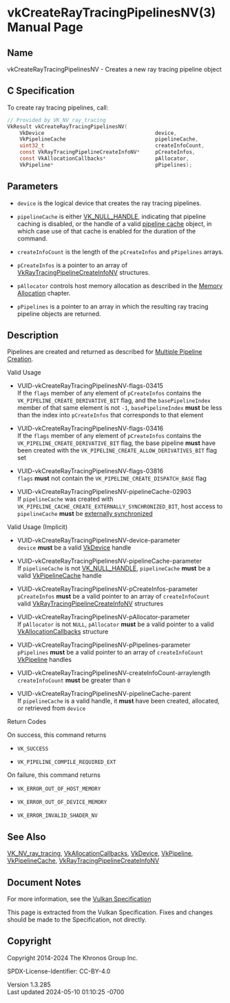 # vkCreateRayTracingPipelinesNV(3) Manual Page

## Name

vkCreateRayTracingPipelinesNV - Creates a new ray tracing pipeline
object



## <a href="#_c_specification" class="anchor"></a>C Specification

To create ray tracing pipelines, call:

``` c
// Provided by VK_NV_ray_tracing
VkResult vkCreateRayTracingPipelinesNV(
    VkDevice                                    device,
    VkPipelineCache                             pipelineCache,
    uint32_t                                    createInfoCount,
    const VkRayTracingPipelineCreateInfoNV*     pCreateInfos,
    const VkAllocationCallbacks*                pAllocator,
    VkPipeline*                                 pPipelines);
```

## <a href="#_parameters" class="anchor"></a>Parameters

- `device` is the logical device that creates the ray tracing pipelines.

- `pipelineCache` is either [VK_NULL_HANDLE](https://registry.khronos.org/vulkan/specs/1.3-extensions/man/html/VK_NULL_HANDLE.html),
  indicating that pipeline caching is disabled, or the handle of a valid
  <a
  href="https://registry.khronos.org/vulkan/specs/1.3-extensions/html/vkspec.html#pipelines-cache"
  target="_blank" rel="noopener">pipeline cache</a> object, in which
  case use of that cache is enabled for the duration of the command.

- `createInfoCount` is the length of the `pCreateInfos` and `pPipelines`
  arrays.

- `pCreateInfos` is a pointer to an array of
  [VkRayTracingPipelineCreateInfoNV](https://registry.khronos.org/vulkan/specs/1.3-extensions/man/html/VkRayTracingPipelineCreateInfoNV.html)
  structures.

- `pAllocator` controls host memory allocation as described in the <a
  href="https://registry.khronos.org/vulkan/specs/1.3-extensions/html/vkspec.html#memory-allocation"
  target="_blank" rel="noopener">Memory Allocation</a> chapter.

- `pPipelines` is a pointer to an array in which the resulting ray
  tracing pipeline objects are returned.

## <a href="#_description" class="anchor"></a>Description

Pipelines are created and returned as described for <a
href="https://registry.khronos.org/vulkan/specs/1.3-extensions/html/vkspec.html#pipelines-multiple"
target="_blank" rel="noopener">Multiple Pipeline Creation</a>.

Valid Usage

- <a href="#VUID-vkCreateRayTracingPipelinesNV-flags-03415"
  id="VUID-vkCreateRayTracingPipelinesNV-flags-03415"></a>
  VUID-vkCreateRayTracingPipelinesNV-flags-03415  
  If the `flags` member of any element of `pCreateInfos` contains the
  `VK_PIPELINE_CREATE_DERIVATIVE_BIT` flag, and the `basePipelineIndex`
  member of that same element is not `-1`, `basePipelineIndex` **must**
  be less than the index into `pCreateInfos` that corresponds to that
  element

- <a href="#VUID-vkCreateRayTracingPipelinesNV-flags-03416"
  id="VUID-vkCreateRayTracingPipelinesNV-flags-03416"></a>
  VUID-vkCreateRayTracingPipelinesNV-flags-03416  
  If the `flags` member of any element of `pCreateInfos` contains the
  `VK_PIPELINE_CREATE_DERIVATIVE_BIT` flag, the base pipeline **must**
  have been created with the `VK_PIPELINE_CREATE_ALLOW_DERIVATIVES_BIT`
  flag set

- <a href="#VUID-vkCreateRayTracingPipelinesNV-flags-03816"
  id="VUID-vkCreateRayTracingPipelinesNV-flags-03816"></a>
  VUID-vkCreateRayTracingPipelinesNV-flags-03816  
  `flags` **must** not contain the `VK_PIPELINE_CREATE_DISPATCH_BASE`
  flag

- <a href="#VUID-vkCreateRayTracingPipelinesNV-pipelineCache-02903"
  id="VUID-vkCreateRayTracingPipelinesNV-pipelineCache-02903"></a>
  VUID-vkCreateRayTracingPipelinesNV-pipelineCache-02903  
  If `pipelineCache` was created with
  `VK_PIPELINE_CACHE_CREATE_EXTERNALLY_SYNCHRONIZED_BIT`, host access to
  `pipelineCache` **must** be [externally
  synchronized](#fundamentals-threadingbehavior)

Valid Usage (Implicit)

- <a href="#VUID-vkCreateRayTracingPipelinesNV-device-parameter"
  id="VUID-vkCreateRayTracingPipelinesNV-device-parameter"></a>
  VUID-vkCreateRayTracingPipelinesNV-device-parameter  
  `device` **must** be a valid [VkDevice](https://registry.khronos.org/vulkan/specs/1.3-extensions/man/html/VkDevice.html) handle

- <a href="#VUID-vkCreateRayTracingPipelinesNV-pipelineCache-parameter"
  id="VUID-vkCreateRayTracingPipelinesNV-pipelineCache-parameter"></a>
  VUID-vkCreateRayTracingPipelinesNV-pipelineCache-parameter  
  If `pipelineCache` is not [VK_NULL_HANDLE](https://registry.khronos.org/vulkan/specs/1.3-extensions/man/html/VK_NULL_HANDLE.html),
  `pipelineCache` **must** be a valid
  [VkPipelineCache](https://registry.khronos.org/vulkan/specs/1.3-extensions/man/html/VkPipelineCache.html) handle

- <a href="#VUID-vkCreateRayTracingPipelinesNV-pCreateInfos-parameter"
  id="VUID-vkCreateRayTracingPipelinesNV-pCreateInfos-parameter"></a>
  VUID-vkCreateRayTracingPipelinesNV-pCreateInfos-parameter  
  `pCreateInfos` **must** be a valid pointer to an array of
  `createInfoCount` valid
  [VkRayTracingPipelineCreateInfoNV](https://registry.khronos.org/vulkan/specs/1.3-extensions/man/html/VkRayTracingPipelineCreateInfoNV.html)
  structures

- <a href="#VUID-vkCreateRayTracingPipelinesNV-pAllocator-parameter"
  id="VUID-vkCreateRayTracingPipelinesNV-pAllocator-parameter"></a>
  VUID-vkCreateRayTracingPipelinesNV-pAllocator-parameter  
  If `pAllocator` is not `NULL`, `pAllocator` **must** be a valid
  pointer to a valid [VkAllocationCallbacks](https://registry.khronos.org/vulkan/specs/1.3-extensions/man/html/VkAllocationCallbacks.html)
  structure

- <a href="#VUID-vkCreateRayTracingPipelinesNV-pPipelines-parameter"
  id="VUID-vkCreateRayTracingPipelinesNV-pPipelines-parameter"></a>
  VUID-vkCreateRayTracingPipelinesNV-pPipelines-parameter  
  `pPipelines` **must** be a valid pointer to an array of
  `createInfoCount` [VkPipeline](https://registry.khronos.org/vulkan/specs/1.3-extensions/man/html/VkPipeline.html) handles

- <a
  href="#VUID-vkCreateRayTracingPipelinesNV-createInfoCount-arraylength"
  id="VUID-vkCreateRayTracingPipelinesNV-createInfoCount-arraylength"></a>
  VUID-vkCreateRayTracingPipelinesNV-createInfoCount-arraylength  
  `createInfoCount` **must** be greater than `0`

- <a href="#VUID-vkCreateRayTracingPipelinesNV-pipelineCache-parent"
  id="VUID-vkCreateRayTracingPipelinesNV-pipelineCache-parent"></a>
  VUID-vkCreateRayTracingPipelinesNV-pipelineCache-parent  
  If `pipelineCache` is a valid handle, it **must** have been created,
  allocated, or retrieved from `device`

Return Codes

On success, this command returns  
- `VK_SUCCESS`

- `VK_PIPELINE_COMPILE_REQUIRED_EXT`

On failure, this command returns  
- `VK_ERROR_OUT_OF_HOST_MEMORY`

- `VK_ERROR_OUT_OF_DEVICE_MEMORY`

- `VK_ERROR_INVALID_SHADER_NV`

## <a href="#_see_also" class="anchor"></a>See Also

[VK_NV_ray_tracing](https://registry.khronos.org/vulkan/specs/1.3-extensions/man/html/VK_NV_ray_tracing.html),
[VkAllocationCallbacks](https://registry.khronos.org/vulkan/specs/1.3-extensions/man/html/VkAllocationCallbacks.html),
[VkDevice](https://registry.khronos.org/vulkan/specs/1.3-extensions/man/html/VkDevice.html), [VkPipeline](https://registry.khronos.org/vulkan/specs/1.3-extensions/man/html/VkPipeline.html),
[VkPipelineCache](https://registry.khronos.org/vulkan/specs/1.3-extensions/man/html/VkPipelineCache.html),
[VkRayTracingPipelineCreateInfoNV](https://registry.khronos.org/vulkan/specs/1.3-extensions/man/html/VkRayTracingPipelineCreateInfoNV.html)

## <a href="#_document_notes" class="anchor"></a>Document Notes

For more information, see the <a
href="https://registry.khronos.org/vulkan/specs/1.3-extensions/html/vkspec.html#vkCreateRayTracingPipelinesNV"
target="_blank" rel="noopener">Vulkan Specification</a>

This page is extracted from the Vulkan Specification. Fixes and changes
should be made to the Specification, not directly.

## <a href="#_copyright" class="anchor"></a>Copyright

Copyright 2014-2024 The Khronos Group Inc.

SPDX-License-Identifier: CC-BY-4.0

Version 1.3.285  
Last updated 2024-05-10 01:10:25 -0700
